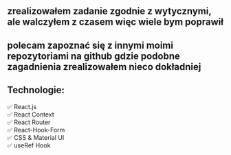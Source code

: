 ## zrealizowałem zadanie zgodnie z wytycznymi, ale walczyłem z czasem więc wiele bym poprawił

## polecam zapoznać się z innymi moimi repozytoriami na github gdzie podobne zagadnienia zrealizowałem nieco dokładniej

## Technologie:

:white_check_mark: React.js
<br>
:white_check_mark: React Context
<br>
:white_check_mark: React Router
<br>
:white_check_mark: React-Hook-Form
<br>
:white_check_mark: CSS & Material UI
<br>
:white_check_mark: useRef Hook
<br>
